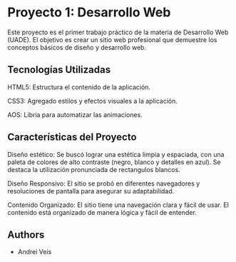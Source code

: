 
# Proyecto 1: Desarrollo Web


Este proyecto es el primer trabajo práctico de la materia de Desarrollo Web (UADE). El objetivo es crear un sitio web profesional que demuestre los conceptos básicos de diseño y desarrollo web.


## Tecnologías Utilizadas

HTML5: Estructura el contenido de la aplicación.

CSS3: Agregado estilos y efectos visuales a la aplicación.

AOS: Libria para automatizar las animaciones.



## Características del Proyecto
Diseño estético: Se buscó lograr una estética limpia y espaciada, con una paleta de colores  de alto contraste (negro, blanco y detalles en azul). Se destaca la utilización pronunciada de rectangulos blancos.

Diseño Responsivo: El sitio se probó en diferentes navegadores y resoluciones de pantalla para asegurar su adaptabilidad.

Contenido Organizado: El sitio tiene una navegación clara y fácil de usar. El contenido está organizado de manera lógica y fácil de entender.
## Authors

- Andrei Veis